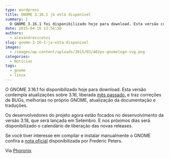 ```yaml
---
type: wordpress
title: GNOME 3.16.1 já está disponível
summary: |
  O GNOME 3.16.1 foi disponibilizado hoje para download. Esta versão contempla atualizações sobre 3.16, liberada mês passado, e traz correções de BUGs, melhorias no próprio GNOME, atualização da documentação e traduções.
date: 2015-04-16 13:54:50
authors:
  - alexandrevicenzi
slug: gnome-3-16-1-ja-esta-disponivel
images:
  - /images/wp-content/uploads/2015/03/402px-gnomelogo-svg.png
categories:
  - Notícias
tags:
  - gnome
  - linux
---
```


O GNOME 3.16.1 foi disponibilizado hoje para download. Esta versão contempla atualizações sobre 3.16, liberada <a href="/gnome-3-16-foi-lancado" target="_blank">mês passado</a>, e traz correções de BUGs, melhorias no próprio GNOME, atualização da documentação e traduções.

Os desenvolvedores do projeto agora estão focados no desenvolvimento da versão 3.18, que será lançada em Setembro. E nos próximos dias será disponibilizado o calendário de liberação das novas releases.

Se você tiver interesse em compilar e instalar manualmente o GNOME confira a <a href="https://mail.gnome.org/archives/devel-announce-list/2015-April/msg00001.html" target="_blank">nota oficial</a> disponibilizada por Frederic Peters.

Via <a href="http://www.phoronix.com/scan.php?page=news_item&amp;px=GNOME-3.16.1-Released" target="_blank">Phoronix</a>
